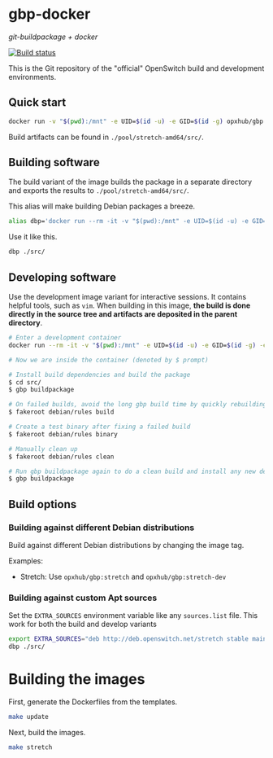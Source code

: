 # gbp-docker

*git-buildpackage + docker*

[![Build status](https://badge.buildkite.com/5dbfd1f5cf0ff9311fd6543a5ac976de409fbc8cdd6ecee299.svg)](https://buildkite.com/opx/opx-infra-gbp-docker)

This is the Git repository of the "official" OpenSwitch build and development environments.

## Quick start

```bash
docker run -v "$(pwd):/mnt" -e UID=$(id -u) -e GID=$(id -g) opxhub/gbp:stretch build ./src/
```

Build artifacts can be found in `./pool/stretch-amd64/src/`.

## Building software

The build variant of the image builds the package in a separate directory and exports the results to `./pool/stretch-amd64/src/`.

This alias will make building Debian packages a breeze.

```bash
alias dbp='docker run --rm -it -v "$(pwd):/mnt" -e UID=$(id -u) -e GID=$(id -g) -e EXTRA_SOURCES opxhub/gbp:stretch build'
```

Use it like this.

```bash
dbp ./src/
```

## Developing software

Use the development image variant for interactive sessions. It contains helpful tools, such as `vim`. When building in this image, **the build is done directly in the source tree and artifacts are deposited in the parent directory**.

```bash
# Enter a development container
docker run --rm -it -v "$(pwd):/mnt" -e UID=$(id -u) -e GID=$(id -g) -e EXTRA_SOURCES opxhub/gbp:stretch-dev

# Now we are inside the container (denoted by $ prompt)

# Install build dependencies and build the package
$ cd src/
$ gbp buildpackage

# On failed builds, avoid the long gbp build time by quickly rebuilding
$ fakeroot debian/rules build

# Create a test binary after fixing a failed build
$ fakeroot debian/rules binary

# Manually clean up
$ fakeroot debian/rules clean

# Run gbp buildpackage again to do a clean build and install any new dependencies
$ gbp buildpackage
```

## Build options

### Building against different Debian distributions

Build against different Debian distributions by changing the image tag.

Examples:

- Stretch: Use `opxhub/gbp:stretch` and `opxhub/gbp:stretch-dev`

### Building against custom Apt sources

Set the `EXTRA_SOURCES` environment variable like any `sources.list` file. This work for both the build and develop variants

```bash
export EXTRA_SOURCES="deb http://deb.openswitch.net/stretch stable main opx opx-non-free"
dbp ./src/
```

# Building the images

First, generate the Dockerfiles from the templates.

```bash
make update
```

Next, build the images.

```bash
make stretch
```

